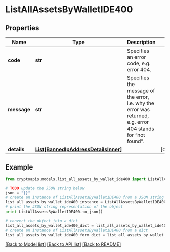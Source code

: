 # ListAllAssetsByWalletIDE400


## Properties
Name | Type | Description | Notes
------------ | ------------- | ------------- | -------------
**code** | **str** | Specifies an error code, e.g. error 404. | 
**message** | **str** | Specifies the message of the error, i.e. why the error was returned, e.g. error 404 stands for “not found”. | 
**details** | [**List[BannedIpAddressDetailsInner]**](BannedIpAddressDetailsInner.md) |  | [optional] 

## Example

```python
from cryptoapis.models.list_all_assets_by_wallet_ide400 import ListAllAssetsByWalletIDE400

# TODO update the JSON string below
json = "{}"
# create an instance of ListAllAssetsByWalletIDE400 from a JSON string
list_all_assets_by_wallet_ide400_instance = ListAllAssetsByWalletIDE400.from_json(json)
# print the JSON string representation of the object
print ListAllAssetsByWalletIDE400.to_json()

# convert the object into a dict
list_all_assets_by_wallet_ide400_dict = list_all_assets_by_wallet_ide400_instance.to_dict()
# create an instance of ListAllAssetsByWalletIDE400 from a dict
list_all_assets_by_wallet_ide400_form_dict = list_all_assets_by_wallet_ide400.from_dict(list_all_assets_by_wallet_ide400_dict)
```
[[Back to Model list]](../README.md#documentation-for-models) [[Back to API list]](../README.md#documentation-for-api-endpoints) [[Back to README]](../README.md)


